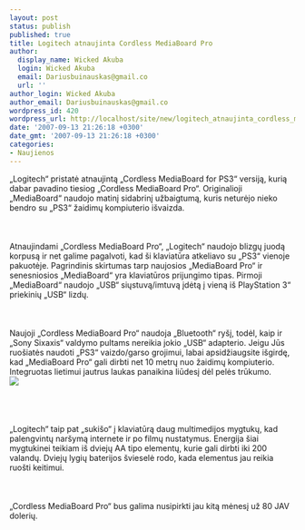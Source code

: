 ```yaml
---
layout: post
status: publish
published: true
title: Logitech atnaujinta Cordless MediaBoard Pro
author:
  display_name: Wicked Akuba
  login: Wicked Akuba
  email: Dariusbuinauskas@gmail.co
  url: ''
author_login: Wicked Akuba
author_email: Dariusbuinauskas@gmail.co
wordpress_id: 420
wordpress_url: http://localhost/site/new/logitech_atnaujinta_cordless_mediaboard_pro/
date: '2007-09-13 21:26:18 +0300'
date_gmt: '2007-09-13 21:26:18 +0300'
categories:
- Naujienos
---
```

<p>„Logitech“ pristatė atnaujintą „Cordless MediaBoard for PS3“ versiją, kurią dabar pavadino tiesiog „Cordless MediaBoard Pro“. Originalioji „MediaBoard“ naudojo matinį sidabrinį užbaigtumą, kuris neturėjo nieko bendro su „PS3“ žaidimų kompiuterio išvaizda.<br />
<br><br />
<br>Atnaujindami „Cordless MediaBoard Pro“, „Logitech“ naudojo blizgų juodą korpusą ir net galime pagalvoti, kad ši klaviatūra atkeliavo su „PS3“ vienoje pakuotėje. Pagrindinis skirtumas tarp naujosios „MediaBoard Pro“ ir senesniosios „MediaBoard“ yra klaviatūros prijungimo tipas. Pirmoji „MediaBoard“ naudojo „USB“ siųstuvą/imtuvą įdėtą į vieną iš PlayStation 3“ priekinių „USB“ lizdų.<br />
<br><br />
<br>Naujoji „Cordless MediaBoard Pro“ naudoja „Bluetooth“ ryšį, todėl, kaip ir „Sony Sixaxis“ valdymo pultams nereikia jokio „USB“ adapterio. Jeigu Jūs ruošiatės naudoti „PS3“ vaizdo/garso grojimui, labai apsidžiaugsite išgirdę, kad „MediaBoard Pro“ gali dirbti net 10 metrų nuo žaidimų kompiuterio. Integruotas lietimui jautrus laukas panaikina liūdesį dėl pelės trūkumo.<br><img src=" http://www.ipix.lt/out.php/i242069_5969largecordlessmediaboardprodt1.jpg"><br><br />
<br><br />
<br>„Logitech“ taip pat „sukišo“ į klaviatūrą daug multimedijos mygtukų, kad palengvintų naršymą internete ir po filmų nustatymus. Energija šiai mygtukinei teikiam iš dviejų AA tipo elementų, kurie gali dirbti iki 200 valandų. Dviejų lygių baterijos švieselė rodo, kada elementus jau reikia ruošti keitimui.<br />
<br><br />
<br> „Cordless MediaBoard Pro“ bus galima nusipirkti jau kitą mėnesį už 80 JAV dolerių.<br />
<br></p>
